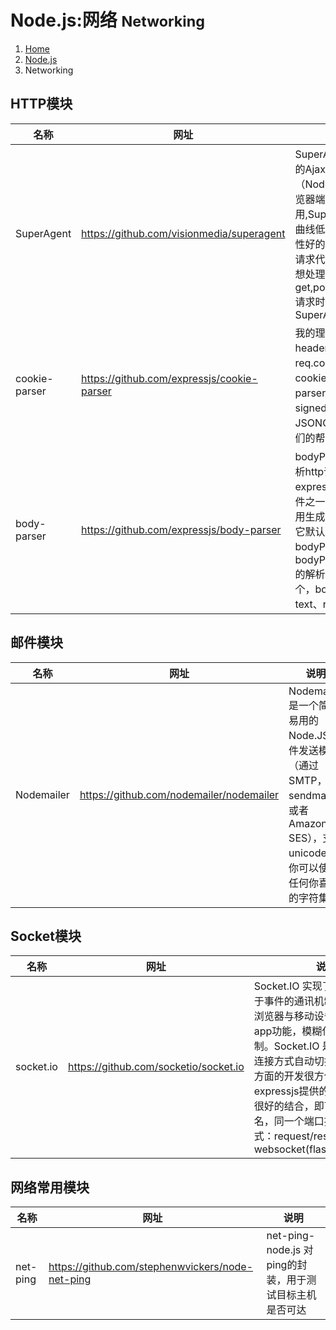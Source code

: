 # Node.js:网络 <small>Networking</small>

<ol class="breadcrumb"><li><a href="/">Home</a></li><li><a href="/nodejs/overview.md">Node.js</a></li><li class="active">Networking</li></ol>

## HTTP模块
|名称|网址|说明|
|------|------|------|
|SuperAgent|https://github.com/visionmedia/superagent|SuperAgent 是一个轻量的Ajax API，服务器端（Node.js）客户端（浏览器端）均可使用,SuperAgent具有学习曲线低、使用简单、可读性好的特点,可作为客户端请求代理模块使用，当你想处理get,post,put,delete,head请求时，可以考虑使用SuperAgent|
|cookie-parser|https://github.com/expressjs/cookie-parser|我的理解是，转换headers中的cookie并跟req.cookies合并。作为cookie-parser的核心，parser提示了2个函数：signedCookies和JSONCookies，以及它们的帮助函数|
|body-parser|https://github.com/expressjs/body-parser|bodyParser中间件用来解析http请求体，是express默认使用的中间件之一。使用express应用生成器生成一个网站，它默认已经使用了 bodyParser.json 与 bodyParser.urlencoded 的解析功能，除了这两个，bodyParser还支持对text、raw的解析|

## 邮件模块
|名称|网址|说明|
|------|------|------|
|Nodemailer|https://github.com/nodemailer/nodemailer|Nodemailer 是一个简单易用的 Node.JS 邮件发送模块（通过 SMTP，sendmail，或者 Amazon SES），支持 unicode，你可以使用任何你喜欢的字符集|

## Socket模块
|名称|网址|说明|
|------|------|------|
|socket.io|https://github.com/socketio/socket.io|Socket.IO 实现了实时双向的基于事件的通讯机制。旨在让各种浏览器与移动设备上实现实时app功能，模糊化各种传输机制。Socket.IO 是跨平台，多种连接方式自动切换，做即时通讯方面的开发很方便，而且能和expressjs提供的传统请求方式很好的结合，即可以 在同一个域名，同一个端口提供两种连接方式：request/response, websocket(flashsocket,ajax…)|


## 网络常用模块
|名称|网址|说明|
|------|------|------|
|net-ping|https://github.com/stephenwvickers/node-net-ping|net-ping- node.js 对ping的封装，用于测试目标主机是否可达|

